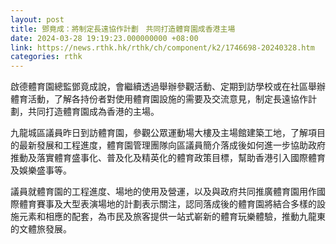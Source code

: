 ```yaml
---
layout: post
title: 鄧竟成：將制定長遠協作計劃　共同打造體育園成香港主場
date: 2024-03-28 19:19:23.000000000 +08:00
link: https://news.rthk.hk/rthk/ch/component/k2/1746698-20240328.htm
categories: rthk
---
```


啟德體育園總監鄧竟成說，會繼續透過舉辦參觀活動、定期到訪學校或在社區舉辦體育活動，了解各持份者對使用體育園設施的需要及交流意見，制定長遠協作計劃，共同打造體育園成為香港的主場。

九龍城區議員昨日到訪體育園，參觀公眾運動場大樓及主場館建築工地，了解項目的最新發展和工程進度，體育園管理團隊向區議員簡介落成後如何進一步協助政府推動及落實體育盛事化、普及化及精英化的體育政策目標，幫助香港引入國際體育及娛樂盛事等。

議員就體育園的工程進度、場地的使用及營運，以及與政府共同推廣體育園用作國際體育賽事及大型表演場地的計劃表示關注，認同落成後的體育園將結合多樣的設施元素和相應的配套，為市民及旅客提供一站式嶄新的體育玩樂體驗，推動九龍東的文體旅發展。
